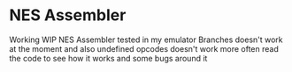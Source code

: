 # NES Assembler

Working WIP NES Assembler tested in my emulator
Branches doesn't work at the moment and also undefined opcodes doesn't work more often read the code to see how it works
and some bugs around it
